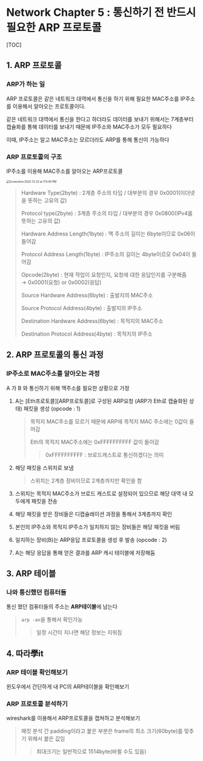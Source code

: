 # Network Chapter 5 : 통신하기 전 반드시 필요한 ARP 프로토콜

[TOC]

## 1. ARP 프로토콜

### ARP가 하는 일

ARP 프로토콜은 같은 네트워크 대역에서 통신을 하기 위해 필요한 MAC주소를 IP주소를 이용해서 알아오는 프로토콜이다.

같은 네트워크 대역에서 통신을 한다고 하더라도 데이터를 보내기 위해서는 7계층부터 캡슐화를 통해 데이터를 보내기 때문에 IP주소와 MAC주소가 모두 필요하다

이때, IP주소는 알고 MAC주소는 모르더라도 ARP를 통해 통신이 가능하다

### ARP 프로토콜의 구조

IP주소를 이용해 MAC주소를 알아오는 ARP프로토콜

<img src="/Users/yangsiseon/Desktop/TIL/asset/img/Screenshot 2022-12-22 at 7.13.40 PM.png" alt="Screenshot 2022-12-22 at 7.13.40 PM" style="zoom:50%;" />

> Hardware Type(2byte) : 2계층 주소의 타입 / 대부분의 경우 0x0001(이더넷을 뜻하는 고유의 값)
>
> Protocol type(2byte) : 3계층 주소의 타입 / 대부분의 경우 0x0800(IPv4를 뜻하는 고유의 값)
>
> Hardware Address Length(1byte) : 맥 주소의 길이는 6byte이므로 0x06이 들어감
>
> Protocol Address Length(1byte) : IP주소의 길이는 4byte이르모 0x04이 들어감
>
> Opcode(2byte) : 현재 작업이 요청인지, 요청에 대한 응답인지를 구분해줌 &rarr; 0x0001(요청) or 0x0002(응답)
>
> Source Hardware Address(6byte) : 출발지의 MAC주소
>
> Source Protocol Address(4byte) : 출발지의 IP주소
>
> Destination Hardware Address(6byte) : 목적지의 MAC주소
>
> Destination Protocol Address(4byte) : 목적지의 IP주소

## 2. ARP 프로토콜의 통신 과정

### IP주소로 MAC주소를 알아오는 과정

A 가 B 와 통신하기 위해 맥주소를 필요한 상황으로 가정

1. A는 \[Eth프로토콜]\[ARP프로토콜]로 구성된 ARP요청 (ARP가 Eth로 캡슐화된 상태) 패킷을 생성 (opcode : 1)

   > 목적지 MAC주소를 모르기 때문에 ARP에 목적지 MAC 주소에는 0값이 들어감
   >
   > Eth의 목적지 MAC주소에는 0xFFFFFFFFFF 값이 들어감
   >
   > > 0xFFFFFFFFFF : 브로드캐스트로 통신하겠다는 의미

2. 해당 패킷을 스위치로 보냄

   > 스위치는 2계층 장비이므로 2계층까지만 확인을 함

3. 스위치는 목적지 MAC주소가 브로드 캐스트로 설정되어 있으므로 해당 대역 내 모두에게 패킷을 전송

4. 해당 패킷을 받은 장비들은 디캡슐레이션 과정을 통해서 3계층까지 확인

5. 본인의 IP주소와 목적지 IP주소가 일치하지 않는 장비들은 해당 패킷을 버림

6. 일치하는 장비(B)는 ARP응답 프로토콜을 생성 후 발송 (opcode : 2)

7. A는 해당 응답을 통해 얻은 결과를 ARP 캐시 테이블에 저장해둠

## 3. ARP 테이블

### 나와 통신했던 컴퓨터들

통신 했던 컴퓨터들의 주소는 **ARP테이블**에 남는다

> `arp -an`을 통해서 확인가능
>
> > 일정 시간이 지나면 해당 정보는 지워짐

## 4. 따라學it

### ARP 테이블 확인해보기

윈도우에서 간단하게 내 PC의 ARP테이블을 확인해보기

### ARP 프로토콜 분석하기

wireshark를 이용해서 ARP프로토콜을 캡쳐하고 분석해보기

> 패킷 분석 간 padding이라고 붙은 부분은 frame의 최소 크기(60byte)를 맞추기 위해서 붙은 값임
>
> > 최대크기는 일반적으로 1514byte(바뀔 수도 있음)
